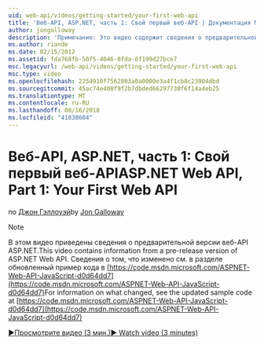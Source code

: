 ```yaml
---
uid: web-api/videos/getting-started/your-first-web-api
title: 'Веб-API, ASP.NET, часть 1: Свой первый веб-API | Документация Майкрософт'
author: jongalloway
description: 'Примечание: Это видео содержит сведения о предварительной версии веб-API ASP.NET'
ms.author: riande
ms.date: 02/15/2012
ms.assetid: fda768fb-50f5-4046-8fda-6f199d27bce7
msc.legacyurl: /web-api/videos/getting-started/your-first-web-api
msc.type: video
ms.openlocfilehash: 2254910f7562803a0a0000e3a4f1cb8c23904dbd
ms.sourcegitcommit: 45ac74e400f9f2b7dbded66297730f6f14a4eb25
ms.translationtype: MT
ms.contentlocale: ru-RU
ms.lasthandoff: 08/16/2018
ms.locfileid: "41838604"
---
```

<a name="aspnet-web-api-part-1-your-first-web-api"></a><span data-ttu-id="a9a2b-103">Веб-API, ASP.NET, часть 1: Свой первый веб-API</span><span class="sxs-lookup"><span data-stu-id="a9a2b-103">ASP.NET Web API, Part 1: Your First Web API</span></span>
====================
<span data-ttu-id="a9a2b-104">по [Джон Гэллоуэй](https://github.com/jongalloway)</span><span class="sxs-lookup"><span data-stu-id="a9a2b-104">by [Jon Galloway](https://github.com/jongalloway)</span></span>

> [!NOTE]
> <span data-ttu-id="a9a2b-105">В этом видео приведены сведения о предварительной версии веб-API ASP.NET.</span><span class="sxs-lookup"><span data-stu-id="a9a2b-105">This video contains information from a pre-release version of ASP.NET Web API.</span></span> <span data-ttu-id="a9a2b-106">Сведения о том, что изменено см. в разделе обновленный пример кода в [https://code.msdn.microsoft.com/ASPNET-Web-API-JavaScript-d0d64dd7](https://code.msdn.microsoft.com/ASPNET-Web-API-JavaScript-d0d64dd7)</span><span class="sxs-lookup"><span data-stu-id="a9a2b-106">For information on what changed, see the updated sample code at [https://code.msdn.microsoft.com/ASPNET-Web-API-JavaScript-d0d64dd7](https://code.msdn.microsoft.com/ASPNET-Web-API-JavaScript-d0d64dd7)</span></span>

[<span data-ttu-id="a9a2b-107">&#9654;Просмотрите видео (3 мин.)</span><span class="sxs-lookup"><span data-stu-id="a9a2b-107">&#9654; Watch video (3 minutes)</span></span>](https://channel9.msdn.com/Blogs/ASP-NET-Site-Videos/your-first-web-api)
